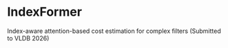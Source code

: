 # IndexFormer
Index-aware attention-based cost estimation for complex filters (Submitted to VLDB 2026)
